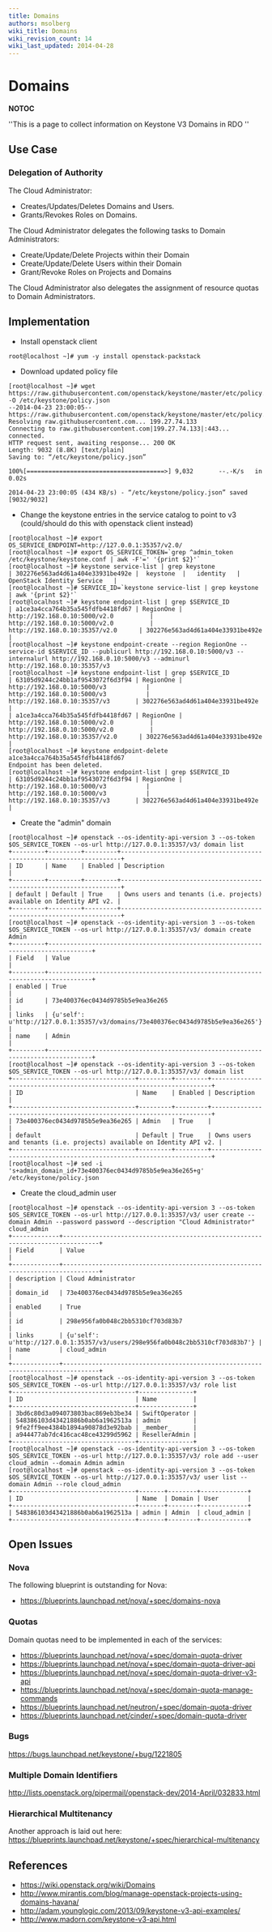 ```yaml
---
title: Domains
authors: msolberg
wiki_title: Domains
wiki_revision_count: 14
wiki_last_updated: 2014-04-28
---
```


# Domains

__NOTOC__

''This is a page to collect information on Keystone V3 Domains in RDO ''

## Use Case

### Delegation of Authority

The Cloud Administrator:

*   Creates/Updates/Deletes Domains and Users.
*   Grants/Revokes Roles on Domains.

The Cloud Administrator delegates the following tasks to Domain Administrators:

*   Create/Update/Delete Projects within their Domain
*   Create/Update/Delete Users within their Domain
*   Grant/Revoke Roles on Projects and Domains

The Cloud Administrator also delegates the assignment of resource quotas to Domain Administrators.

## Implementation

*   Install openstack client

<!-- -->

    root@localhost ~]# yum -y install openstack-packstack

*   Download updated policy file

<!-- -->

    [root@localhost ~]# wget https://raw.githubusercontent.com/openstack/keystone/master/etc/policy.v3cloudsample.json  -O /etc/keystone/policy.json
    --2014-04-23 23:00:05--  https://raw.githubusercontent.com/openstack/keystone/master/etc/policy.v3cloudsample.json
    Resolving raw.githubusercontent.com... 199.27.74.133
    Connecting to raw.githubusercontent.com|199.27.74.133|:443... connected.
    HTTP request sent, awaiting response... 200 OK
    Length: 9032 (8.8K) [text/plain]
    Saving to: “/etc/keystone/policy.json”

    100%[======================================>] 9,032       --.-K/s   in 0.02s   

    2014-04-23 23:00:05 (434 KB/s) - “/etc/keystone/policy.json” saved [9032/9032]

*   Change the keystone entries in the service catalog to point to v3 (could/should do this with openstack client instead)

<!-- -->

    [root@localhost ~]# export OS_SERVICE_ENDPOINT=http://127.0.0.1:35357/v2.0/
    [root@localhost ~]# export OS_SERVICE_TOKEN=`grep ^admin_token /etc/keystone/keystone.conf | awk -F'=' '{print $2}'`
    [root@localhost ~]# keystone service-list | grep keystone
    | 302276e563ad4d61a404e33931be492e |  keystone  |   identity   |   OpenStack Identity Service   |
    [root@localhost ~]# SERVICE_ID=`keystone service-list | grep keystone | awk '{print $2}'`
    [root@localhost ~]# keystone endpoint-list | grep $SERVICE_ID
    | a1ce3a4cca764b35a545fdfb4418fd67 | RegionOne |         http://192.168.0.10:5000/v2.0          |         http://192.168.0.10:5000/v2.0          |       http://192.168.0.10:35357/v2.0      | 302276e563ad4d61a404e33931be492e |
    [root@localhost ~]# keystone endpoint-create --region RegionOne --service-id $SERVICE_ID --publicurl http://192.168.0.10:5000/v3 --internalurl http://192.168.0.10:5000/v3 --adminurl http://192.168.0.10:35357/v3
    [root@localhost ~]# keystone endpoint-list | grep $SERVICE_ID
    | 63105d9244c24bb1af9543072f6d3f94 | RegionOne |          http://192.168.0.10:5000/v3           |          http://192.168.0.10:5000/v3           |        http://192.168.0.10:35357/v3       | 302276e563ad4d61a404e33931be492e |
    | a1ce3a4cca764b35a545fdfb4418fd67 | RegionOne |         http://192.168.0.10:5000/v2.0          |         http://192.168.0.10:5000/v2.0          |       http://192.168.0.10:35357/v2.0      | 302276e563ad4d61a404e33931be492e |
    [root@localhost ~]# keystone endpoint-delete a1ce3a4cca764b35a545fdfb4418fd67
    Endpoint has been deleted.
    [root@localhost ~]# keystone endpoint-list | grep $SERVICE_ID
    | 63105d9244c24bb1af9543072f6d3f94 | RegionOne |          http://192.168.0.10:5000/v3           |          http://192.168.0.10:5000/v3           |        http://192.168.0.10:35357/v3       | 302276e563ad4d61a404e33931be492e |

*   Create the "admin" domain

<!-- -->

    [root@localhost ~]# openstack --os-identity-api-version 3 --os-token $OS_SERVICE_TOKEN --os-url http://127.0.0.1:35357/v3/ domain list
    +---------+---------+---------+----------------------------------------------------------------------+
    | ID      | Name    | Enabled | Description                                                          |
    +---------+---------+---------+----------------------------------------------------------------------+
    | default | Default | True    | Owns users and tenants (i.e. projects) available on Identity API v2. |
    +---------+---------+---------+----------------------------------------------------------------------+
    [root@localhost ~]# openstack --os-identity-api-version 3 --os-token $OS_SERVICE_TOKEN --os-url http://127.0.0.1:35357/v3/ domain create Admin
    +---------+----------------------------------------------------------------------------------+
    | Field   | Value                                                                            |
    +---------+----------------------------------------------------------------------------------+
    | enabled | True                                                                             |
    | id      | 73e400376ec0434d9785b5e9ea36e265                                                 |
    | links   | {u'self': u'http://127.0.0.1:35357/v3/domains/73e400376ec0434d9785b5e9ea36e265'} |
    | name    | Admin                                                                            |
    +---------+----------------------------------------------------------------------------------+
    [root@localhost ~]# openstack --os-identity-api-version 3 --os-token $OS_SERVICE_TOKEN --os-url http://127.0.0.1:35357/v3/ domain list
    +----------------------------------+---------+---------+----------------------------------------------------------------------+
    | ID                               | Name    | Enabled | Description                                                          |
    +----------------------------------+---------+---------+----------------------------------------------------------------------+
    | 73e400376ec0434d9785b5e9ea36e265 | Admin   | True    |                                                                      |
    | default                          | Default | True    | Owns users and tenants (i.e. projects) available on Identity API v2. |
    +----------------------------------+---------+---------+----------------------------------------------------------------------+
    [root@localhost ~]# sed -i 's+admin_domain_id+73e400376ec0434d9785b5e9ea36e265+g' /etc/keystone/policy.json

*   Create the cloud_admin user

<!-- -->

    [root@localhost ~]# openstack --os-identity-api-version 3 --os-token $OS_SERVICE_TOKEN --os-url http://127.0.0.1:35357/v3/ user create --domain Admin --password password --description "Cloud Administrator" cloud_admin
    +-------------+--------------------------------------------------------------------------------+
    | Field       | Value                                                                          |
    +-------------+--------------------------------------------------------------------------------+
    | description | Cloud Administrator                                                            |
    | domain_id   | 73e400376ec0434d9785b5e9ea36e265                                               |
    | enabled     | True                                                                           |
    | id          | 298e956fa0b048c2bb5310cf703d83b7                                               |
    | links       | {u'self': u'http://127.0.0.1:35357/v3/users/298e956fa0b048c2bb5310cf703d83b7'} |
    | name        | cloud_admin                                                                    |
    +-------------+--------------------------------------------------------------------------------+
    [root@localhost ~]# openstack --os-identity-api-version 3 --os-token $OS_SERVICE_TOKEN --os-url http://127.0.0.1:35357/v3/ role list
    +----------------------------------+---------------+
    | ID                               | Name          |
    +----------------------------------+---------------+
    | 3bd6c80d3a094073803bac869eb3be34 | SwiftOperator |
    | 548386103d43421886b0ab6a1962513a | admin         |
    | 9fe2ff9ee4384b1894a90878d3e92bab | _member_      |
    | a944477ab7dc416cac48ce43299d5962 | ResellerAdmin |
    +----------------------------------+---------------+
    [root@localhost ~]# openstack --os-identity-api-version 3 --os-token $OS_SERVICE_TOKEN --os-url http://127.0.0.1:35357/v3/ role add --user cloud_admin --domain Admin admin
    [root@localhost ~]# openstack --os-identity-api-version 3 --os-token $OS_SERVICE_TOKEN --os-url http://127.0.0.1:35357/v3/ user list --domain Admin --role cloud_admin
    +----------------------------------+-------+--------+-------------+
    | ID                               | Name  | Domain | User        |
    +----------------------------------+-------+--------+-------------+
    | 548386103d43421886b0ab6a1962513a | admin | Admin  | cloud_admin |
    +----------------------------------+-------+--------+-------------+

## Open Issues

### Nova

The following blueprint is outstanding for Nova:

*   <https://blueprints.launchpad.net/nova/+spec/domains-nova>

### Quotas

Domain quotas need to be implemented in each of the services:

*   <https://blueprints.launchpad.net/nova/+spec/domain-quota-driver>
*   <https://blueprints.launchpad.net/nova/+spec/domain-quota-driver-api>
*   <https://blueprints.launchpad.net/nova/+spec/domain-quota-driver-v3-api>
*   <https://blueprints.launchpad.net/nova/+spec/domain-quota-manage-commands>
*   <https://blueprints.launchpad.net/neutron/+spec/domain-quota-driver>
*   <https://blueprints.launchpad.net/cinder/+spec/domain-quota-driver>

### Bugs

<https://bugs.launchpad.net/keystone/+bug/1221805>

### Multiple Domain Identifiers

<http://lists.openstack.org/pipermail/openstack-dev/2014-April/032833.html>

### Hierarchical Multitenancy

Another approach is laid out here: <https://blueprints.launchpad.net/keystone/+spec/hierarchical-multitenancy>

## References

*   <https://wiki.openstack.org/wiki/Domains>
*   <http://www.mirantis.com/blog/manage-openstack-projects-using-domains-havana/>
*   <http://adam.younglogic.com/2013/09/keystone-v3-api-examples/>
*   <http://www.madorn.com/keystone-v3-api.html>
